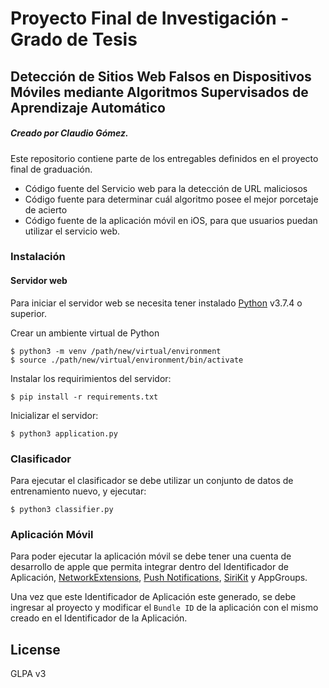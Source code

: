 # Proyecto Final de Investigación - Grado de Tesis
## Detección de Sitios Web Falsos en Dispositivos Móviles mediante Algoritmos Supervisados de Aprendizaje Automático
##### Creado por Claudio Gómez.

Este repositorio contiene parte de los entregables definidos en el proyecto final de graduación.

  - Código fuente del Servicio web para la detección de URL maliciosos
  - Código fuente para determinar cuál algoritmo posee el mejor porcetaje de acierto
  - Código fuente de la aplicación móvil en iOS, para que usuarios puedan utilizar el servicio web.

### Instalación

#### Servidor web
Para iniciar el servidor web se necesita tener instalado [Python](https://www.python.org/downloads/) v3.7.4 o superior.

Crear un ambiente virtual de Python
```
$ python3 -m venv /path/new/virtual/environment
$ source ./path/new/virtual/environment/bin/activate
```

Instalar los requirimientos del servidor:
```
$ pip install -r requirements.txt
```

Inicializar el servidor:
```
$ python3 application.py
```

### Clasificador
Para ejecutar el clasificador se debe utilizar un conjunto de datos de entrenamiento nuevo, y ejecutar:
```
$ python3 classifier.py
```

### Aplicación Móvil
Para poder ejecutar la aplicación móvil se debe tener una cuenta de desarrollo de apple que permita integrar dentro del Identificador de Aplicación, [NetworkExtensions](https://developer.apple.com/documentation/networkextension), [Push Notifications](https://developer.apple.com/library/archive/documentation/NetworkingInternet/Conceptual/RemoteNotificationsPG/APNSOverview.html), [SiriKit](https://developer.apple.com/siri/) y AppGroups.

Una vez que este Identificador de Aplicación este generado, se debe ingresar al proyecto y modificar el `Bundle ID` de la aplicación con el mismo creado en el Identificador de la Aplicación.


License
----

GLPA v3
